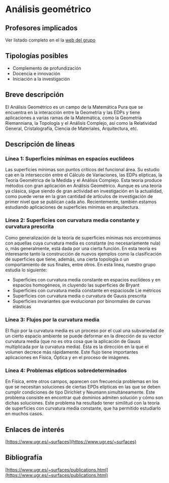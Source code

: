 # Análisis geométrico

## Profesores implicados 
Ver listado completo en el la [web del grupo](https://www.ugr.es/~surfaces/team.html)

## Tipologías posibles

- Complemento de profundización  
- Docencia e innovación  
- Iniciación a la investigación

## Breve descripción 

El Análisis Geométrico es un campo de la Matemática Pura que se encuentra
en la interacción entre la Geometrı́a y las EDPs y tiene aplicaciones a varias
ramas de la Matemática, como la Geometrı́a Riemanniana, la Topologı́a y el
Análisis Complejo, ası́ como la Relatividad General, Cristalografı́a, Ciencia de
Materiales, Arquitectura, etc.

## Descripción de líneas 

### Línea 1:  Superficies mínimas en espacios euclídeos

Las superficies mínimas son puntos críticos del funcional área. Su estudio cae en la intersección entre el Cálculo de Variaciones, las EDPs elípticas, la Teoría Geométrica de la Medida y el Análisis Complejo. Esta teoría produce métodos con gran aplicación en Análisis Geométrico. Aunque es una teoría ya clásica, sigue siendo de gran actividad en investigación en la actualidad, como puede verse en la gran cantidad de artículos de investigación de primer nivel que se publican cada año. Recientemente, también estamos estudiando aplicaciones de superficies mínimas en arquitectura.

### Línea 2: Superficies con curvatura media constante y curvatura prescrita

Como generalización de la teoría de superficies mínimas nos encontramos con aquellas cuya curvatura media es constante (no necesariamente nula) o, más generalmente, está dada por una cierta función. En esta teoría es interesante tanto la construcción de nuevos ejemplos como la clasificación de superficies que tiene, además, una cierta topología o un comportamiento de sus finales, entre otros. En esta línea, nuestro grupo estudia lo siguiente:
- Superficies con curvatura media constante en espacios euclídeos y en espacios homogéneos, in cluyendo las superficies de Bryant
- Superficies con curvatura media constante en espaciosde Lie métricos
- Superficies con curvatura media o curvatura de Gauss prescrita
- Superficies invariantes que evolucionan por binormales de curvas elásticas

### Línea 3: Flujos por la curvatura media

El flujo por la curvatura media es un proceso por el cual una subvariedad de un cierto espacio ambiente se puede deformar en la dirección de su vector curvatura media (que no es otra cosa que la aplicación de Gauss multiplicada por la curvatura media). Ésta es la dirección en la que el volumen decrece más rápidamente. Este flujo tiene importantes aplicaciones en Física, Óptica y en el proceso de imágenes.


### Línea 4: Problemas elípticos sobredeterminados

En Física, entre otros campos, aparecen con frecuencia problemas en los que se necesitan soluciones de ciertas EPDs elípticas en las que se deben cumplir condiciones de tipo Dirichlet y Neumann simultáneamente. Este problema consiste en encontrar qué dominios admiten solución y cómo son dichas soluciones. Este problema ha resultado tener similitud con la teoría de superficies con curvatura media constante, que ha permitido estudiarlo en muchos casos.

## Enlaces de interés

[https://www.ugr.es/~surfaces](https://www.ugr.es/~surfaces)

## Bibliografía
[https://www.ugr.es/~surfaces/publications.html](https://www.ugr.es/~surfaces/publications.html)

